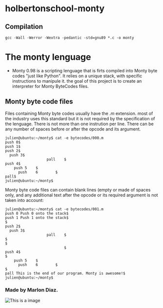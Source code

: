 # holbertonschool-monty

## Compilation

```
gcc -Wall -Werror -Wextra -pedantic -std=gnu89 *.c -o monty
```

# The monty lenguage

- Monty 0.98 is a scripting lenguage that is firts compiled into Monty byte codes "just like Python". It relies on a unique stack, with specific instructions to manipule it. the goal of this project is to create an interpreter for Monty ByteCodes files.

## Monty byte code files 

Files containing Monty byte codes usually have the _.m_ extension. most of the industry uses this standard but it is not required by the specification of the lenguage.
There is not more than one instrution per line. There can be any number of spaces before or after the opcode and its argument.

```
julien@ubuntu:~/monty$ cat -e bytecodes/000.m
push 0$
push 1$
push 2$
  push 3$
                   pall    $
push 4$
    push 5    $
      push    6        $
pall$
julien@ubuntu:~/monty$
```

Monty byte code files can contain blank lines (empty or made of spaces only, and any additional text after the opcode or its required argument is not taken into account:

```
julien@ubuntu:~/monty$ cat -e bytecodes/001.m
push 0 Push 0 onto the stack$
push 1 Push 1 onto the stack$
$
push 2$
  push 3$
                   pall    $
$
$
                           $
push 4$
$
    push 5    $
      push    6        $
$
pall This is the end of our program. Monty is awesome!$
julien@ubuntu:~/monty$
```

### Made by Marlon Diaz.

![This is a image](https://myoctocat.com/assets/images/base-octocat.svg)
